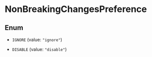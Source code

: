 

# NonBreakingChangesPreference

## Enum


* `IGNORE` (value: `"ignore"`)

* `DISABLE` (value: `"disable"`)



